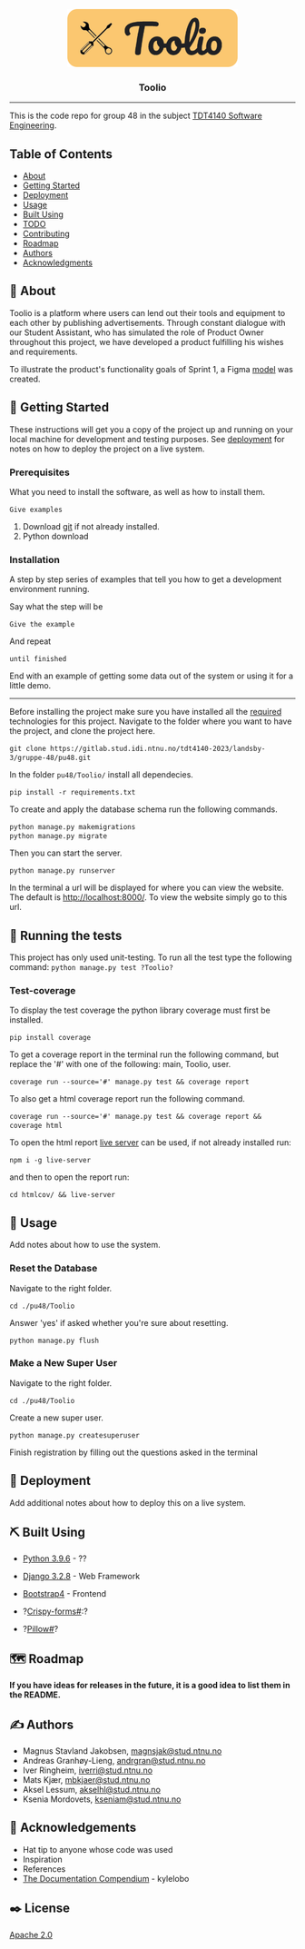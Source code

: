 <p align="center">
  <a href="" rel="noopener">
  <img width=300px src="images/LogoTextBackground.png" alt="Toolio logo"></a>
</p>

<h3 align="center">Toolio</h3>

---

This is the code repo for group 48 in the subject [TDT4140 Software Engineering](https://www.ntnu.edu/studies/courses/TDT4140#tab=omEmnet). 

## Table of Contents
- [About](#about)
- [Getting Started](#getting_started)
- [Deployment](#deployment)
- [Usage](#usage)
- [Built Using](#built_using)
- [TODO](docs/TODO.md)
- [Contributing](docs/CONTRIBUTING.md)
- [Roadmap](#roadmap)
- [Authors](#authors)
- [Acknowledgments](#acknowledgement)

## 🧐 About <a name = "about"></a>
Toolio is a platform where users can lend out their tools and equipment to each other by publishing advertisements. Through constant dialogue with our Student Assistant, who has simulated the role of Product Owner throughout this project, we have developed a product fulfilling his wishes and requirements.

To illustrate the product's functionality goals of Sprint 1, a Figma [model](https://www.figma.com/file/7mZ3F55lnI0v0tEG3I7XU6/TOOLIO-SPRINT-1?node-id=25%3A227&t=KHcrblGRzwLO8f9o-1) was created.

## 🏁 Getting Started <a name = "getting_started"></a>
These instructions will get you a copy of the project up and running on your local machine for development and testing purposes. See [deployment](#deployment) for notes on how to deploy the project on a live system.

### Prerequisites
What you need to install the software, as well as how to install them.

```
Give examples
```

1. Download [git](https://git-scm.com/downloads) if not already installed.
2. Python download

### Installation
A step by step series of examples that tell you how to get a development environment running.

Say what the step will be

```
Give the example
```

And repeat

```
until finished
```

End with an example of getting some data out of the system or using it for a little demo.

---

Before installing the project make sure you have installed all the [required](#prerequisites) technologies for this project. Navigate to the folder where you want to have the project, and clone the project here.

```
git clone https://gitlab.stud.idi.ntnu.no/tdt4140-2023/landsby-3/gruppe-48/pu48.git
```

In the folder `pu48/Toolio/` install all dependecies.

```
pip install -r requirements.txt
```

To create and apply the database schema run the following commands.

```
python manage.py makemigrations
python manage.py migrate
```

Then you can start the server.

```
python manage.py runserver
```

In the terminal a url will be displayed for where you can view the website. The default is [http://localhost:8000/](http://localhost:8000/). To view the website simply go to this url.


## 🔧 Running the tests <a name = "tests"></a>
This project has only used unit-testing. To run all the test type the following command:
`python manage.py test ?Toolio?`

### Test-coverage
To display the test coverage the python library coverage must first be installed.
```
pip install coverage
```
To get a coverage report in the terminal run the following command, but replace the '#' with one of the following: main, Toolio, user.
```
coverage run --source='#' manage.py test && coverage report
```
To also get a html coverage report run the following command.
```
coverage run --source='#' manage.py test && coverage report && coverage html
```

To open the html report [live server](https://github.com/tapio/live-server) can be used, if not already installed run:
```
npm i -g live-server
```
and then to open the report run:
```
cd htmlcov/ && live-server
```



## 🎈 Usage <a name="usage"></a>
Add notes about how to use the system.

### Reset the Database

Navigate to the right folder.
```
cd ./pu48/Toolio
```
Answer 'yes' if asked whether you're sure about resetting.
```
python manage.py flush
```
### Make a New Super User

Navigate to the right folder.
```
cd ./pu48/Toolio
```

Create a new super user.
```
python manage.py createsuperuser
```
Finish registration by filling out the questions asked in the terminal

## 🚀 Deployment <a name = "deployment"></a>
Add additional notes about how to deploy this on a live system.

## ⛏️ Built Using <a name = "built_using"></a>
- [Python 3.9.6](https://www.python.org/downloads/) - ??
- [Django 3.2.8](https://www.djangoproject.com) - Web Framework
- [Bootstrap4](https://getbootstrap.com/docs/4.1/getting-started/introduction/) - Frontend

- ?[Crispy-forms#](https://github.com/django-crispy-forms/django-crispy-forms):?
- ?[Pillow#](https://python-pillow.org)?

## 🗺️ Roadmap

**If you have ideas for releases in the future, it is a good idea to list them in the README.**


## ✍️ Authors <a name = "authors"></a>
- Magnus Stavland Jakobsen, magnsjak@stud.ntnu.no
- Andreas Granhøy-Lieng, andrgran@stud.ntnu.no
- Iver Ringheim, iverri@stud.ntnu.no
- Mats Kjær, mbkjaer@stud.ntnu.no
- Aksel Lessum, akselhl@stud.ntnu.no
- Ksenia Mordovets, kseniam@stud.ntnu.no

## 🎉 Acknowledgements <a name = "acknowledgement"></a>
- Hat tip to anyone whose code was used
- Inspiration
- References
- [The Documentation Compendium](https://github.com/kylelobo/The-Documentation-Compendium) - kylelobo


## ✒️ License

[Apache 2.0](LICENSE.txt)

